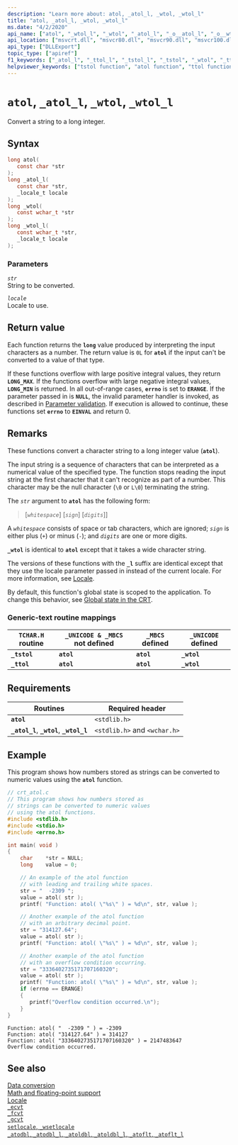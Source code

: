 ```yaml
---
description: "Learn more about: atol, _atol_l, _wtol, _wtol_l"
title: "atol, _atol_l, _wtol, _wtol_l"
ms.date: "4/2/2020"
api_name: ["atol", "_wtol_l", "_wtol", "_atol_l", "_o__atol_l", "_o__wtol", "_o__wtol_l", "_o_atol"]
api_location: ["msvcrt.dll", "msvcr80.dll", "msvcr90.dll", "msvcr100.dll", "msvcr100_clr0400.dll", "msvcr110.dll", "msvcr110_clr0400.dll", "msvcr120.dll", "msvcr120_clr0400.dll", "ucrtbase.dll", "api-ms-win-crt-convert-l1-1-0.dll", "api-ms-win-crt-private-l1-1-0.dll"]
api_type: ["DLLExport"]
topic_type: ["apiref"]
f1_keywords: ["_atol_l", "_ttol_l", "_tstol_l", "_tstol", "_wtol", "_ttol", "_wtol_l"]
helpviewer_keywords: ["tstol function", "atol function", "ttol function", "_atol_l function", "_tstol_l function", "string conversion, to integers", "_tstol function", "_ttol function", "_ttol_l function", "atol_l function", "wtol_l function", "_wtol_l function", "wtol function", "_wtol function"]
---
```

# `atol`, `_atol_l`, `_wtol`, `_wtol_l`

Convert a string to a long integer.

## Syntax

```C
long atol(
   const char *str
);
long _atol_l(
   const char *str,
   _locale_t locale
);
long _wtol(
   const wchar_t *str
);
long _wtol_l(
   const wchar_t *str,
   _locale_t locale
);
```

### Parameters

*`str`*\
String to be converted.

*`locale`*\
Locale to use.

## Return value

Each function returns the **`long`** value produced by interpreting the input characters as a number. The return value is `0L` for **`atol`** if the input can't be converted to a value of that type.

If these functions overflow with large positive integral values, they return **`LONG_MAX`**. If the functions overflow with large negative integral values, **`LONG_MIN`** is returned. In all out-of-range cases, **`errno`** is set to **`ERANGE`**. If the parameter passed in is **`NULL`**, the invalid parameter handler is invoked, as described in [Parameter validation](../parameter-validation.md). If execution is allowed to continue, these functions set **`errno`** to **`EINVAL`** and return 0.

## Remarks

These functions convert a character string to a long integer value (**`atol`**).

The input string is a sequence of characters that can be interpreted as a numerical value of the specified type. The function stops reading the input string at the first character that it can't recognize as part of a number. This character may be the null character (`\0` or `L\0`) terminating the string.

The *`str`* argument to **`atol`** has the following form:

> [*`whitespace`*] [*`sign`*] [*`digits`*]]

A *`whitespace`* consists of space or tab characters, which are ignored; *`sign`* is either plus (`+`) or minus (`-`); and *`digits`* are one or more digits.

**`_wtol`** is identical to **`atol`** except that it takes a wide character string.

The versions of these functions with the **`_l`** suffix are identical except that they use the locale parameter passed in instead of the current locale. For more information, see [Locale](../locale.md).

By default, this function's global state is scoped to the application. To change this behavior, see [Global state in the CRT](../global-state.md).

### Generic-text routine mappings

|`TCHAR.H` routine|`_UNICODE & _MBCS` not defined|`_MBCS` defined|`_UNICODE` defined|
|---------------------|------------------------------------|--------------------|-----------------------|
|**`_tstol`**|**`atol`**|**`atol`**|**`_wtol`**|
|**`_ttol`**|**`atol`**|**`atol`**|**`_wtol`**|

## Requirements

|Routines|Required header|
|--------------|---------------------|
|**`atol`**|`<stdlib.h>`|
|**`_atol_l`**, **`_wtol`**, **`_wtol_l`**|`<stdlib.h>` and `<wchar.h>`|

## Example

This program shows how numbers stored as strings can be converted to numeric values using the **`atol`** function.

```C
// crt_atol.c
// This program shows how numbers stored as
// strings can be converted to numeric values
// using the atol functions.
#include <stdlib.h>
#include <stdio.h>
#include <errno.h>

int main( void )
{
    char    *str = NULL;
    long    value = 0;

    // An example of the atol function
    // with leading and trailing white spaces.
    str = "  -2309 ";
    value = atol( str );
    printf( "Function: atol( \"%s\" ) = %d\n", str, value );

    // Another example of the atol function
    // with an arbitrary decimal point.
    str = "314127.64";
    value = atol( str );
    printf( "Function: atol( \"%s\" ) = %d\n", str, value );

    // Another example of the atol function
    // with an overflow condition occurring.
    str = "3336402735171707160320";
    value = atol( str );
    printf( "Function: atol( \"%s\" ) = %d\n", str, value );
    if (errno == ERANGE)
    {
       printf("Overflow condition occurred.\n");
    }
}
```

```Output
Function: atol( "  -2309 " ) = -2309
Function: atol( "314127.64" ) = 314127
Function: atol( "3336402735171707160320" ) = 2147483647
Overflow condition occurred.
```

## See also

[Data conversion](../data-conversion.md)\
[Math and floating-point support](../floating-point-support.md)\
[Locale](../locale.md)\
[`_ecvt`](ecvt.md)\
[`_fcvt`](fcvt.md)\
[`_gcvt`](gcvt.md)\
[`setlocale`, `_wsetlocale`](setlocale-wsetlocale.md)\
[`_atodbl`, `_atodbl_l`, `_atoldbl`, `_atoldbl_l`, `_atoflt`, `_atoflt_l`](atodbl-atodbl-l-atoldbl-atoldbl-l-atoflt-atoflt-l.md)
